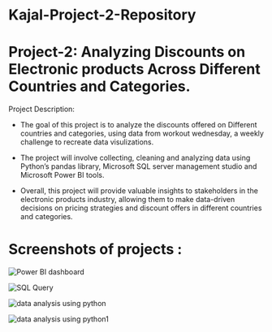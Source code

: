 # Kajal-Project-2-Repository
# Project-2: Analyzing Discounts on Electronic products Across Different Countries and Categories.

Project Description:
* The goal of this project is to analyze the discounts offered on Different countries and categories, using data from workout wednesday, a weekly challenge to recreate data visulizations.

* The project will involve collecting, cleaning and analyzing data using Python’s pandas library, Microsoft SQL server management studio and Microsoft Power BI tools. 

* Overall, this project will provide valuable insights to stakeholders in the electronic products industry, allowing them to make data-driven decisions on pricing strategies and discount offers in different countries and categories. 


# Screenshots of projects :

![Power BI dashboard](https://user-images.githubusercontent.com/122545046/221122644-b64f63f4-c4ca-4f49-9cac-1d2c0cdc5ca7.png)

![SQL Query](https://user-images.githubusercontent.com/122545046/221122904-09025d02-511e-487a-8311-780703e7bc7c.png)

![data analysis using python](https://user-images.githubusercontent.com/122545046/221123107-49661dfd-3529-47fa-a483-f3b07db1c511.png)

![data analysis using python1](https://user-images.githubusercontent.com/122545046/221123288-669bb2e8-fee7-4bf3-aa6d-fc6d9435436b.png)
